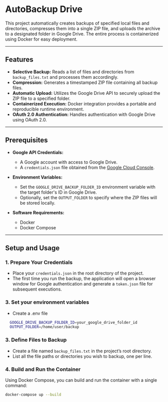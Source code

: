 # AutoBackup Drive

This project automatically creates backups of specified local files and directories, compresses them into a single ZIP file, and uploads the archive to a designated folder in Google Drive. The entire process is containerized using Docker for easy deployment.

---

## Features

- **Selective Backup:** Reads a list of files and directories from `backup_files.txt` and processes them accordingly.
- **Compression:** Generates a timestamped ZIP file containing all backup files.
- **Automatic Upload:** Utilizes the Google Drive API to securely upload the ZIP file to a specified folder.
- **Containerized Execution:** Docker integration provides a portable and reproducible runtime environment.
- **OAuth 2.0 Authentication:** Handles authentication with Google Drive using OAuth 2.0.

---

## Prerequisites

- **Google API Credentials:**  
  - A Google account with access to Google Drive.
  - A `credentials.json` file obtained from the [Google Cloud Console](https://console.cloud.google.com/).
  
- **Environment Variables:**  
  - Set the `GOOGLE_DRIVE_BACKUP_FOLDER_ID` environment variable with the target folder's ID in Google Drive.
  - Optionally, set the `OUTPUT_FOLDER` to specify where the ZIP files will be stored locally.

- **Software Requirements:**  
  - Docker
  - Docker Compose

---

## Setup and Usage

### 1. Prepare Your Credentials

- Place your `credentials.json` in the root directory of the project.
- The first time you run the backup, the application will open a browser window for Google authentication and generate a `token.json` file for subsequent executions.

### 3. Set your environment variables
  - Create a .env file
  ```bash
    GOOGLE_DRIVE_BACKUP_FOLDER_ID=your_google_drive_folder_id
    OUTPUT_FOLDER=/home/user/backup
  ```

### 3. Define Files to Backup

- Create a file named `backup_files.txt` in the project’s root directory.
- List all the file paths or directories you wish to backup, one per line.

### 4. Build and Run the Container

Using Docker Compose, you can build and run the container with a single command:

```bash
docker-compose up --build
